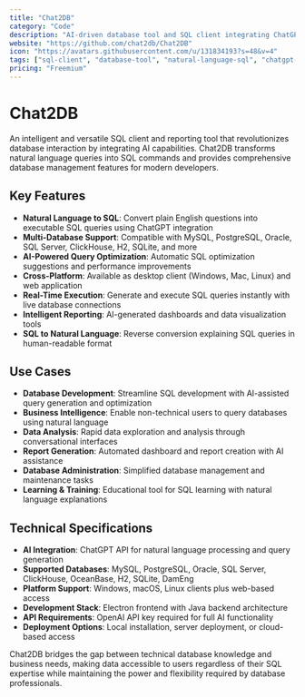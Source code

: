 ```yaml
---
title: "Chat2DB"
category: "Code"
description: "AI-driven database tool and SQL client integrating ChatGPT capabilities for natural language to SQL conversion"
website: "https://github.com/chat2db/Chat2DB"
icon: "https://avatars.githubusercontent.com/u/131834193?s=48&v=4"
tags: ["sql-client", "database-tool", "natural-language-sql", "chatgpt-integration", "multi-database"]
pricing: "Freemium"
---
```


# Chat2DB

An intelligent and versatile SQL client and reporting tool that revolutionizes database interaction by integrating AI capabilities. Chat2DB transforms natural language queries into SQL commands and provides comprehensive database management features for modern developers.

## Key Features

* **Natural Language to SQL**: Convert plain English questions into executable SQL queries using ChatGPT integration
* **Multi-Database Support**: Compatible with MySQL, PostgreSQL, Oracle, SQL Server, ClickHouse, H2, SQLite, and more
* **AI-Powered Query Optimization**: Automatic SQL optimization suggestions and performance improvements
* **Cross-Platform**: Available as desktop client (Windows, Mac, Linux) and web application
* **Real-Time Execution**: Generate and execute SQL queries instantly with live database connections
* **Intelligent Reporting**: AI-generated dashboards and data visualization tools
* **SQL to Natural Language**: Reverse conversion explaining SQL queries in human-readable format

## Use Cases

* **Database Development**: Streamline SQL development with AI-assisted query generation and optimization
* **Business Intelligence**: Enable non-technical users to query databases using natural language
* **Data Analysis**: Rapid data exploration and analysis through conversational interfaces
* **Report Generation**: Automated dashboard and report creation with AI assistance
* **Database Administration**: Simplified database management and maintenance tasks
* **Learning & Training**: Educational tool for SQL learning with natural language explanations

## Technical Specifications

* **AI Integration**: ChatGPT API for natural language processing and query generation
* **Supported Databases**: MySQL, PostgreSQL, Oracle, SQL Server, ClickHouse, OceanBase, H2, SQLite, DamEng
* **Platform Support**: Windows, macOS, Linux clients plus web-based access
* **Development Stack**: Electron frontend with Java backend architecture
* **API Requirements**: OpenAI API key required for full AI functionality
* **Deployment Options**: Local installation, server deployment, or cloud-based access

Chat2DB bridges the gap between technical database knowledge and business needs, making data accessible to users regardless of their SQL expertise while maintaining the power and flexibility required by database professionals.
